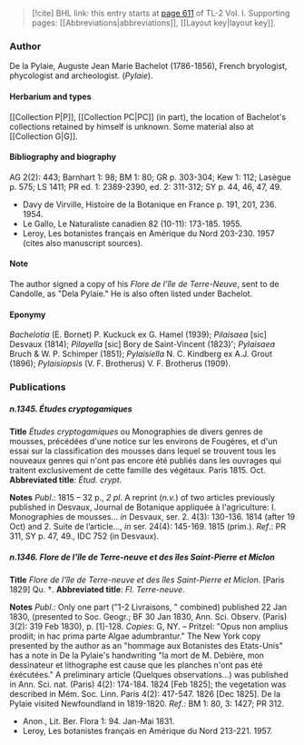 > [!cite] BHL link: this entry starts at [page 611](https://www.biodiversitylibrary.org/item/103414#page/659/mode/1up) of TL-2 Vol. I.
> Supporting pages: [[Abbreviations|abbreviations]], [[Layout key|layout key]].

### Author

De la Pylaie, Auguste Jean Marie Bachelot (1786-1856), French bryologist, phycologist and archeologist. (*Pylaie*).

#### Herbarium and types

[[Collection P|P]], [[Collection PC|PC]] (in part), the location of Bachelot's collections retained by himself is unknown. Some material also at [[Collection G|G]].

#### Bibliography and biography

AG 2(2): 443; Barnhart 1: 98; BM 1: 80; GR p. 303-304; Kew 1: 112; Lasègue p. 575; LS 1411; PR ed. 1: 2389-2390, ed. 2: 311-312; SY p. 44, 46, 47, 49.
- Davy de Virville, Histoire de la Botanique en France p. 191, 201, 236. 1954.
- Le Gallo, Le Naturaliste canadien 82 (10-11): 173-185. 1955.
- Leroy, Les botanistes français en Amérique du Nord 203-230. 1957 (cites also manuscript sources).

#### Note

The author signed a copy of his *Flore de l'île de Terre-Neuve*, sent to de Candolle, as "Dela Pylaie." He is also often listed under Bachelot.

#### Eponymy

*Bachelotia* (E. Bornet) P. Kuckuck ex G. Hamel (1939); *Pilaisaea* \[sic\] Desvaux (1814); *Pilayella* \[sic\] Bory de Saint-Vincent (1823)'; *Pylaisaea* Bruch & W. P. Schimper (1851); *Pylaisiella* N. C. Kindberg ex A.J. Grout (1896); *Pylaisiopsis* (V. F. Brotherus) V. F. Brotherus (1909).

### Publications

##### n.1345. Études cryptogamiques

**Title**
*Études cryptogamiques* ou Monographies de divers genres de mousses, précédées d'une notice sur les environs de Fougères, et d'un essai sur la classification des mousses dans lequel se trouvent tous les nouveaux genres qui n'ont pas encore été publiés dans les ouvrages qui traitent exclusivement de cette famille des végétaux. Paris 1815. Oct.
**Abbreviated title**: *Étud. crypt.*

**Notes**
*Publ*.: 1815 – 32 p., *2 pl*. A reprint (*n.v.*) of two articles previously published in Desvaux, Journal de Botanique appliquée à l'agriculture: I. Monographies de mousses... *in* Desvaux, ser. 2. 4(3): 130-136. 1814 (after 19 Oct) and 2. Suite de l’article..., *in* ser. 24(4): 145-169. 1815 (prim.).
*Ref*.: PR 311, SY p. 47, 49., IDC 752 (in Desvaux).

##### n.1346. Flore de l'île de Terre-neuve et des îles Saint-Pierre et Miclon

**Title**
*Flore de l'île de Terre-neuve et des îles Saint-Pierre et Miclon*. \[Paris 1829\] Qu. †.
**Abbreviated title**: *Fl. Terre-neuve*.

**Notes**
*Publ*.: Only one part ("1-2 Livraisons, " combined) published 22 Jan 1830, (presented to Soc. Geogr.; BF 30 Jan 1830, Ann. Sci. Observ. (Paris) 3(2): 319 Feb 1830), p. \[1\]-128. *Copies*: G, NY. – Pritzel: "Opus non amplius prodiit; in hac prima parte Algae adumbrantur." The New York copy presented by the author as an "hommage aux Botanistes des Etats-Unis" has a note in De la Pylaie's handwriting "la mort de M. Debière, mon dessinateur et lithographe est cause que les planches n'ont pas été éxécutées." A preliminary article (Quelques observations...) was published in Ann. Sci. nat. (Paris) 4(2): 174-184. 1824 \[Feb 1825\]; the vegetation was described in Mém. Soc. Linn. Paris 4(2): 417-547. 1826 \[Dec 1825\]. De la Pylaie visited Newfoundland in 1819-1820.
*Ref*.: BM 1: 80, 3: 1427; PR 312.
- Anon., Lit. Ber. Flora 1: 94. Jan-Mai 1831.
- Leroy, Les botanistes français en Amérique du Nord 213-221. 1957.

